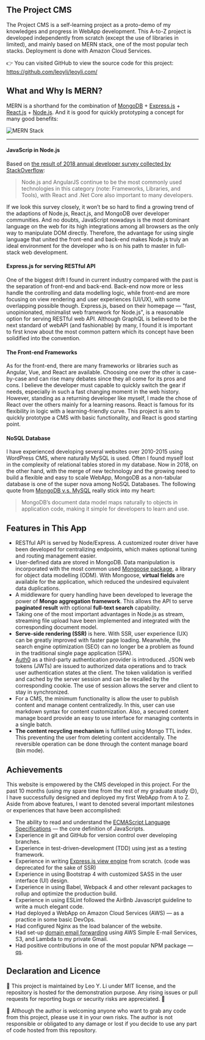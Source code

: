 ## The Project CMS
The Project CMS is a self-learning project as a proto-demo of my knowledges and progress in WebApp development.  This A-to-Z project is developed independently from scratch (except the use of libraries in limited), and mainly based on MERN stack, one of the most popular tech stacks.  Deployment is done with Amazon Cloud Services.

👉 You can visited GitHub to view the source code for this project: https://github.com/leoyli/leoyli.com/


## What and Why Is MERN?
MERN is a shorthand for the combination of [MongoDB](https://www.mongodb.com) + [Express.js](http://expressjs.com) + [React.js](http://reactjs.org) + [Node.js](https://nodejs.org/). And it is good for quickly prototyping a concept for many good benefits:

![MERN Stack](https://leoyli.com/static/media/mern.png "MERN Stack")

***

#### JavaScrip in Node.js
Based on [the result of 2018 annual developer survey collected by StackOverflow](https://insights.stackoverflow.com/survey/2018/):

> Node.js and AngularJS continue to be the most commonly used technologies in this category (note: Frameworks, Libraries, and Tools), with React and .Net Core also important to many developers.

If we look this survey closely, it won’t be so hard to find a growing trend of the adaptions of Node.js, React.js, and MongoDB over developer communities.  And no doubts, JavaScript nowadays is the most dominant language on the web for its high integrations among all browsers as the only way to manipulate DOM directly.  Therefore, the advantage for using single language that united the front-end and back-end makes Node.js truly an ideal environment for the developer who is on his path to master in full-stack web development.

#### Express.js for serving RESTful API
One of the biggest drift I found in current industry compared with the past is the separation of front-end and back-end.  Back-end now more or less handle the controlling and data modelling logic, while front-end are more focusing on view rendering and user experiences (UI/UX), with some overlapping possible though. Express.js, based on their homepage — "fast, unopinionated, minimalist web framework for Node.js", is a reasonable option for serving RESTful web API.  Although GraphQL is believed to be the next standard of webAPI (and fashionable) by many, I found it is important to first know about the most common pattern which its concept have been solidified into the convention.

#### The Front-end Frameworks
As for the front-end, there are many frameworks or libraries such as Angular, Vue, and React are available.  Choosing one over the other is case-by-case and can rise many debates since they all come for its pros and cons.  I believe the developer must capable to quickly switch the gear if needs, especially in such a fast changing moment in the web history.  However, standing as a returning developer like myself, I made the chose of React over the others mainly for a learning reasons.  React is famous for its flexibility in logic with a learning-friendly curve.  This project is aim to quickly prototype a CMS with basic functionality, and React is good starting point.

#### NoSQL Database
I have experienced developing several websites over 2010-2015 using WordPress CMS, where naturally MySQL is used.  Often I found myself lost in the complexity of relational tables stored in my database.  Now in 2018, on the other hand, with the merge of new technology and the growing need to build a flexible and easy to scale WebApp, MongoDB as a non-tabular database is one of the super nova among NoSQL Databases.  The following quote from [MongoDB v.s. MySQL](https://www.mongodb.com/compare/mongodb-mysql) really stick into my heart:

> MongoDB’s document data model maps naturally to objects in application code, making it simple for developers to learn and use.


## Features in This App
- RESTful API is served by Node/Express. A customized router driver have been developed for centralizing endpoints, which makes optional tuning and routing management easier.
- User-defined data are stored in MongoDB. Data manipulation is incorporated with the most common used [Mongoose package](http://mongoosejs.com), a library for object data modelling (ODM).  With Mongoose, **virtual fields** are available for the application, which reduced the undesired equivalent data duplications.
- A middleware for query handling have been developed to leverage the power of **Mongo aggregation framework**.  This allows the API to serve **paginated result** with optional **full-text search** capability.
- Taking one of the most important advantages in Node.js as stream, streaming file upload have been implemented and integrated with the corresponding document model.
- **Serve-side rendering (SSR)** is here.  With SSR, user experience (UX) can be greatly improved with faster page loading.  Meanwhile, the search engine optimization (SEO) can no longer be a problem as found in the traditional single page application (SPA).
- [Auth0](http://auth0.com) as a third-party authentication provider is introduced.  JSON web tokens (JWTs) are issued to authorized data operations and to track user authentication states at the client.  The token validation is verified and cached by the server session and can be recalled by the corresponding cookie.  The use of session allows the server and client to stay in synchronized.
- For a CMS, the minimum functionality is allow the user to publish content and manage content centralizedly.  In this, user can use markdown syntax for content customization.  Also, a secured content manage board provide an easy to use interface for managing contents in a single batch.
- **The content recycling mechanism** is fulfilled using Mongo TTL index.  This preventing the user from deleting content accidentally.  The reversible operation can be done through the content manage board (bin mode).


## Achievements
This website is empowered by the CMS developed in this project.  For the past 10 months (using my spare time from the rest of my graduate study 😌), I have successfully designed and deployed my first WebApp from A to Z.  Aside from above features, I want to denoted several important milestones or experiences that have been accomplished:

- The ability to read and understand the [ECMAScript Language Specifications](https://www.ecma-international.org/publications/standards/Ecma-262.htm) — the core definition of JavaScripts.
- Experience in git and GitHub for version control over developing branches.
- Experience in test-driven-development (TDD) using jest as a testing framework.
- Experience in writing [Express.js view engine](https://github.com/leoyli/leoyli.com/blob/ea386c548ccc369a3852ff50392499ef1820c3dd/controllers/engines/view.js) from scratch. (code was deprecated for the sake of SSR)
- Experience in using Bootstrap 4 with customized SASS in the user interface (UI) design.
- Experience in using Babel, Webpack 4 and other relevant packages to rollup and optimize the production build.
- Experience in using ESLint followed the AirBnb Javascript guideline to write a much elegant code.
- Had deployed a WebApp on Amazon Cloud Services (AWS) — as a practice in some basic DevOps.
- Had configured Nginx as the load balancer of the website.
- Had set-up [domain email forwarding](https://github.com/arithmetric/aws-lambda-ses-forwarder) using AWS Simple E-mail Services, S3, and Lambda to my private Gmail.
- Had positive contributions in one of the most popular NPM package — [qs](https://www.npmjs.com/package/qs).


## Declaration and Licence
🚗 This project is maintained by Leo Y. Li under MIT license, and the repository is hosted for the demonstration purpose.  Any rising issues or pull requests for reporting bugs or security risks are appreciated. 🙏

🚨 Although the author is welcoming anyone who want to grab any code from this project, please use it in your own risks.  The author is not responsible or obligated to any damage or lost if you decide to use any part of code hosted from this repository.
